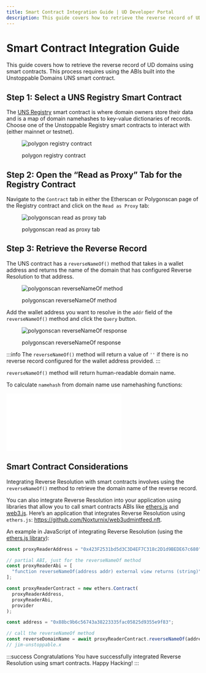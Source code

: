 ```yaml
---
title: Smart Contract Integration Guide | UD Developer Portal
description: This guide covers how to retrieve the reverse record of UD domains using smart contracts. This process requires using the ABIs built into the Unstoppable Domains UNS smart contract.
---
```


# Smart Contract Integration Guide

This guide covers how to retrieve the reverse record of UD domains using smart contracts. This process requires using the ABIs built into the Unstoppable Domains UNS smart contract.

## Step 1: Select a UNS Registry Smart Contract

The [UNS Registry](/smart-contracts/contract-reference/uns-smart-contracts.md#unsregistry) smart contract is where domain owners store their data and is a map of domain namehashes to key-value dictionaries of records. Choose one of the Unstoppable Registry smart contracts to interact with (either mainnet or testnet).

<figure>

![polygon registry contract](/images/polygon-registry-contract.png)

<figcaption>polygon registry contract</figcaption>
</figure>

## Step 2: Open the “Read as Proxy” Tab for the Registry Contract

Navigate to the `Contract` tab in either the Etherscan or Polygonscan page of the Registry contract and click on the `Read as Proxy` tab:

<figure>

![polygonscan read as proxy tab](/images/polygonscan-read-as-proxy.png)

<figcaption>polygonscan read as proxy tab</figcaption>
</figure>

## Step 3: Retrieve the Reverse Record

The UNS contract has a `reverseNameOf()` method that takes in a wallet address and returns the name of the domain that has configured Reverse Resolution to that address.

<figure>

![polygonscan reverseNameOf method](/images/reverse-name-of-abi.png '#width=50%')

<figcaption>polygonscan reverseNameOf method</figcaption>
</figure>

Add the wallet address you want to resolve in the `addr` field of the `reverseNameOf()` method and click the `Query` button.

<figure>

![polygonscan reverseNameOf response](/images/reverse-name-of-abi-response.png)

<figcaption>polygonscan reverseNameOf response</figcaption>
</figure>

:::info
The `reverseNameOf()` method will return a value of `''` if there is no reverse record configured for the wallet address provided.
:::

`reverseNameOf()` method will return human-readable domain name.

To calculate `namehash` from domain name use namehashing functions:

<embed src="/snippets/_namehashing-snippets.md" />

## Smart Contract Considerations

Integrating Reverse Resolution with smart contracts involves using the `reverseNameOf()` method to retrieve the domain name of the reverse record.

You can also integrate Reverse Resolution into your application using libraries that allow you to call smart contracts ABIs like [ethers.js](https://github.com/ethers-io/ethers.js/) and [web3.js](https://github.com/ChainSafe/web3.js). Here’s an application that integrates Reverse Resolution using `ethers.js`: <https://github.com/Noxturnix/web3udmintfeed.nft>.

An example in JavaScript of integrating Reverse Resolution (using the [ethers.js library](https://www.npmjs.com/package/ethers)):

```javascript
const proxyReaderAddress = "0x423F2531bd5d3C3D4EF7C318c2D1d9BEDE67c680";

// partial ABI, just for the reverseNameOf method
const proxyReaderAbi = [
  "function reverseNameOf(address addr) external view returns (string)",
];

const proxyReaderContract = new ethers.Contract(
  proxyReaderAddress,
  proxyReaderAbi,
  provider
);

const address = "0x88bc9b6c56743a38223335fac05825d9355e9f83";

// call the reverseNameOf method
const reverseDomainName = await proxyReaderContract.reverseNameOf(address);
// jim-unstoppable.x
```

:::success Congratulations
You have successfully integrated Reverse Resolution using smart contracts. Happy Hacking!
:::


